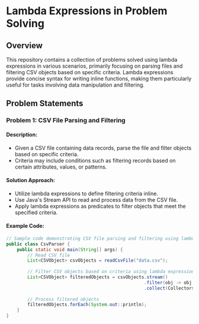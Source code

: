# Lambda Expressions in Problem Solving

## Overview

This repository contains a collection of problems solved using lambda expressions in various scenarios, primarily focusing on parsing files and filtering CSV objects based on specific criteria. Lambda expressions provide concise syntax for writing inline functions, making them particularly useful for tasks involving data manipulation and filtering.

## Problem Statements

### Problem 1: CSV File Parsing and Filtering

#### Description:
- Given a CSV file containing data records, parse the file and filter objects based on specific criteria.
- Criteria may include conditions such as filtering records based on certain attributes, values, or patterns.

#### Solution Approach:
- Utilize lambda expressions to define filtering criteria inline.
- Use Java's Stream API to read and process data from the CSV file.
- Apply lambda expressions as predicates to filter objects that meet the specified criteria.
  
#### Example Code:
```java
// Sample code demonstrating CSV file parsing and filtering using lambda expressions
public class CsvParser {
    public static void main(String[] args) {
        // Read CSV file
        List<CSVObject> csvObjects = readCsvFile("data.csv");
        
        // Filter CSV objects based on criteria using lambda expressions
        List<CSVObject> filteredObjects = csvObjects.stream()
                                                    .filter(obj -> obj.getCriteria().matches("regex pattern"))
                                                    .collect(Collectors.toList());
        
        // Process filtered objects
        filteredObjects.forEach(System.out::println);
    }
}
